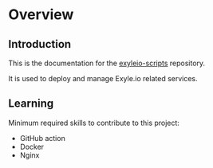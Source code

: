 # Overview

## Introduction

This is the documentation for the
[exyleio-scripts](https://github.com/exyleio/exyleio-scripts)
repository.

It is used to deploy and manage Exyle.io related services.

## Learning

Minimum required skills to contribute to this project:

- GitHub action
- Docker
- Nginx
